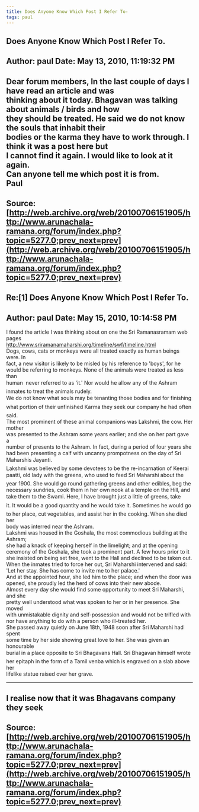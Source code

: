 ```yaml
--- 
title: Does Anyone Know Which Post I Refer To-   
tags: paul  
---  
```

## Does Anyone Know Which Post I Refer To.  
Author: paul                Date: May 13, 2010, 11:19:32 PM  
---  
Dear forum members, In the last couple of days I have read an article and was  
thinking about it today. Bhagavan was talking about animals / birds and how  
they should be treated. He said we do not know the souls that inhabit their  
bodies or the karma they have to work through. I think it was a post here but  
I cannot find it again. I would like to look at it again.   
Can anyone tell me which post it is from.   
Paul
 ---  
Source:[http://web.archive.org/web/20100706151905/http://www.arunachala-ramana.org/forum/index.php?topic=5277.0;prev_next=prev](http://web.archive.org/web/20100706151905/http://www.arunachala-ramana.org/forum/index.php?topic=5277.0;prev_next=prev)   
---  

## Re:[1] Does Anyone Know Which Post I Refer To.  
Author: paul                Date: May 15, 2010, 10:14:58 PM  
---  
I found the article I was thinking about on one the Sri Ramanasramam web pages   
http://www.sriramanamaharshi.org/timeline/swf/timeline.html   
Dogs, cows, cats or monkeys were all treated exactly as human beings were. In  
fact, a new visitor is likely to be misled by his reference to 'boys', for he  
would be referring to monkeys. None of the animals were treated as less than  
human  never referred to as 'it.' Nor would he allow any of the Ashram  
inmates to treat the animals rudely.   
We do not know what souls may be tenanting those bodies and for finishing  
what portion of their unfinished Karma they seek our company he had often  
said.   
The most prominent of these animal companions was Lakshmi, the cow. Her mother  
was presented to the Ashram some years earlier; and she on her part gave a  
number of presents to the Ashram. In fact, during a period of four years she  
had been presenting a calf with uncanny prompotness on the day of Sri  
Maharshis Jayanti.   
Lakshmi was believed by some devotees to be the re-incarnation of Keerai  
paatti, old lady with the greens, who used to feed Sri Maharshi about the  
year 1900. She would go round gathering greens and other edibles, beg the  
necessary sundries, cook them in her own nook at a temple on the Hill, and  
take them to the Swami. Here, I have brought just a little of greens, take  
it. It would be a good quantity and he would take it. Sometimes he would go  
to her place, cut vegetables, and assist her in the cooking. When she died her  
body was interred near the Ashram.   
Lakshmi was housed in the Goshala, the most commodious building at the Ashram;  
she had a knack of keeping herself in the limelight; and at the opening  
ceremony of the Goshala, she took a prominent part. A few hours prior to it  
she insisted on being set free, went to the Hall and declined to be taken out.   
When the inmates tried to force her out, Sri Maharshi intervened and said: 'Let her stay. She has come to invite me to her palace.'   
And at the appointed hour, she led him to the place; and when the door was  
opened, she proudly led the herd of cows into their new abode.   
Almost every day she would find some opportunity to meet Sri Maharshi, and she  
pretty well understood what was spoken to her or in her presence. She moved  
with unmistakable dignity and self-possession and would not be trifled with  
nor have anything to do with a person who ill-treated her.   
She passed away quietly on June 18th, 1948 soon after Sri Maharshi had spent  
some time by her side showing great love to her. She was given an honourable  
burial in a place opposite to Sri Bhagavans Hall. Sri Bhagavan himself wrote  
her epitaph in the form of a Tamil venba which is engraved on a slab above her  
lifelike statue raised over her grave.   
______________________________________________________________________________________________________________________________________   
I realise now that it was Bhagavans company they seek
 ---  
Source:[http://web.archive.org/web/20100706151905/http://www.arunachala-ramana.org/forum/index.php?topic=5277.0;prev_next=prev](http://web.archive.org/web/20100706151905/http://www.arunachala-ramana.org/forum/index.php?topic=5277.0;prev_next=prev)   
---  

